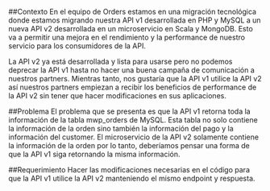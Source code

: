 ##Contexto
En el equipo de Orders estamos en una migración tecnológica donde estamos migrando nuestra API v1 desarrollada en PHP y MySQL a un nueva API v2 desarrollada en un microservicio en Scala y MongoDB. Esto va a permitir una mejora en el rendimiento y la performance de nuestro servicio para los consumidores de la API.

La API v2 ya está desarrollada y lista para usarse pero no podemos deprecar la API v1 hasta no hacer una buena campaña de comunicación a nuestros partners.
Mientras tanto, nos gustaría que la API v1 utilice la API v2 así nuestros partners empiezan a recibir los beneficios de performance de la API v2 sin tener que hacer modificaciones en sus aplicaciones.

##Problema
El problema que se presenta es que la API v1 retorna toda la información de la tabla mwp_orders de MySQL. Esta tabla no solo contiene la información de la orden sino también la información del pago y la información del customer. El microservicio de la API v2 solamente contiene la información de la orden por lo tanto, deberíamos pensar una forma de que la API v1 siga retornando la misma información.

##Requerimiento
Hacer las modificaciones necesarias en el código para que la API v1 utilice la API v2 manteniendo el mismo endpoint y respuesta.

